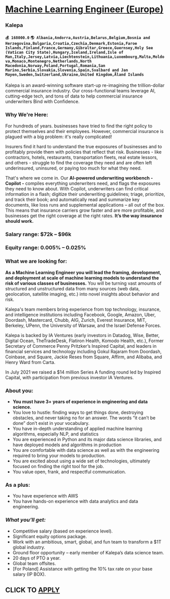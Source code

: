# [Machine Learning Engineer (Europe)](https://www.remotewlb.com/apply/machine-learning-engineer-europe-76502)  
### Kalepa  
#### `💰 168000.0` `🌎 Albania,Andorra,Austria,Belarus,Belgium,Bosnia and Herzegovina,Bulgaria,Croatia,Czechia,Denmark,Estonia,Faroe Islands,Finland,France,Germany,Gibraltar,Greece,Guernsey,Holy See (Vatican City State),Hungary,Iceland,Ireland,Isle of Man,Italy,Jersey,Latvia,Liechtenstein,Lithuania,Luxembourg,Malta,Moldova,Monaco,Montenegro,Netherlands,North Macedonia,Norway,Poland,Portugal,Romania,San Marino,Serbia,Slovakia,Slovenia,Spain,Svalbard and Jan Mayen,Sweden,Switzerland,Ukraine,United Kingdom,Åland Islands`  

Kalepa is an award-winning software start-up re-imagining the trillion-dollar commercial insurance industry. Our cross-functional teams leverage AI, cutting-edge tech, and tons of data to help commercial insurance underwriters Bind with Confidence.

### Why We're Here:

For hundreds of years. businesses have tried to find the right policy to protect themselves and their employees. However, commercial insurance is plagued with a big problem: it's really complicated!

Insurers find it hard to understand the true exposures of businesses and to profitably provide them with policies that reflect that risk. Businesses - like contractors, hotels, restaurants, transportation fleets, real estate lessors, and others - struggle to find the coverage they need and are often left underinsured, uninsured, or paying too much for what they need.

That's where we come in. Our **AI-powered underwriting workbench - Copilot -** compiles everything underwriters need, and flags the exposures they need to know about. With Copilot, underwriters can find critical information in a flash; digitize their underwriting guidelines; triage, prioritize, and track their book; and automatically read and summarize key documents, like loss runs and supplemental applications – all out of the box. This means that insurance carriers grow faster and are more profitable, and businesses get the right coverage at the right rates. **It’s the way insurance should work.**

### Salary range: $72k – $96k

### Equity range: 0.005% – 0.025%

### What we are looking for:

 **As a Machine Learning Engineer you will lead the framing, development, and deployment at scale of machine learning models to understand the risk of various classes of businesses.** You will be turning vast amounts of structured and unstructured data from many sources (web data, geolocation, satellite imaging, etc.) into novel insights about behavior and risk.

Kalepa's team members bring experience from top technology, insurance, and intelligence institutions including Facebook, Google, Amazon, Uber, Doordash, Mastercard, Chubb, AIG, Zurich, Everest Insurance, MIT, Berkeley, UPenn, the University of Warsaw, and the Israel Defense Forces.

Kalepa is backed by IA Ventures (early investors in Datadog, Wise, Better, Digital Ocean, TheTradeDesk, Flatiron Health, Komodo Health, etc.), Former Secretary of Commerce Penny Pritzker’s Inspired Capital, and leaders in financial services and technology including Gokul Rajaram from Doordash, Coinbase, and Square, Jackie Reses from Square, Affirm, and Alibaba, and Henry Ward from Carta.

In July 2021 we raised a $14 million Series A funding round led by Inspired Capital, with participation from previous investor IA Ventures.

### About you:

  *  **You must have 3+ years of experience in engineering and data science.**
  * You love to hustle: finding ways to get things done, destroying obstacles, and never taking no for an answer. The words “it can’t be done” don’t exist in your vocabulary.
  * You have in-depth understanding of applied machine learning algorithms, especially NLP, and statistics
  * You are experienced in Python and its major data science libraries, and have deployed models and algorithms in production
  * You are comfortable with data science as well as with the engineering required to bring your models to production.
  * You are excited about using a wide set of technologies, ultimately focused on finding the right tool for the job.
  * You value open, frank, and respectful communication.

### As a plus:

  * You have experience with AWS
  * You have hands-on experience with data analytics and data engineering.

###  _What you’ll get:_

  * Competitive salary (based on experience level).
  * Significant equity options package.
  * Work with an ambitious, smart, global, and fun team to transform a $1T global industry.
  * Ground floor opportunity – early member of Kalepa’s data science team.
  * 20 days of PTO a year.
  * Global team offsites.
  * [For Poland] Assistance with getting the 10% tax rate on your base salary (IP BOX).

  
## CLICK TO [APPLY](https://www.remotewlb.com/apply/machine-learning-engineer-europe-76502)

